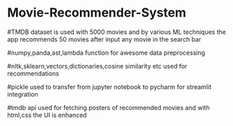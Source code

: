 # Movie-Recommender-System

#TMDB dataset is used with 5000 movies and by various ML techniques the app recommends 50 movies after input any movie in the search bar

#numpy,panda,ast,lambda function for awesome data preprocessing 

#nltk,sklearn,vectors,dictionaries,cosine similarity etc used for recommendations

#pickle used to transfer from jupyter notebook to pycharm for streamlit integration

#tmdb api used for fetching posters of recommended movies and with html,css the UI is enhanced
